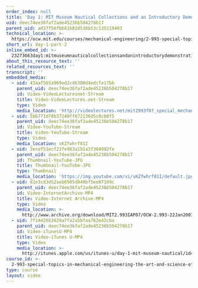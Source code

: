 ```yaml
---
order_index: null
title: 'Day 1: MIT Museum Nautical Collections and an Introductory Demonstration'
uid: deec74ee36faf2ade45236b504278b17
parent_uid: ad37f56fb681b82d538b53c135119403
technical_location: >-
  https://ocw.mit.edu/courses/mechanical-engineering/2-993-special-topics-in-mechanical-engineering-the-art-and-science-of-boat-design-january-iap-2007/video-lectures/day-1-part-2
short_url: day-1-part-2
inline_embed_id: >-
  23273663day1:mitmuseumnauticalcollectionsandanintroductorydemonstration20788281
about_this_resource_text: ''
related_resources_text: ''
transcript: ''
embedded_media:
  - uid: 43aaf565a969ed2cd6300d4edcfe17bb
    parent_uid: deec74ee36faf2ade45236b504278b17
    id: Video-VideoLecturesnet-Stream
    title: Video-VideoLectures.net-Stream
    type: Video
    media_location: 'http://videolectures.net/mit2993f07_special_mechanical_engineering/'
  - uid: 5b6771d78b37240ff672136d5c0cb0f5
    parent_uid: deec74ee36faf2ade45236b504278b17
    id: Video-YouTube-Stream
    title: Video-YouTube-Stream
    type: Video
    media_location: sKZfwhrf81I
  - uid: 3ecef51ecf23fe983a191a3f304992fe
    parent_uid: deec74ee36faf2ade45236b504278b17
    id: Thumbnail-YouTube-JPG
    title: Thumbnail-YouTube-JPG
    type: Thumbnail
    media_location: 'https://img.youtube.com/vi/sKZfwhrf81I/default.jpg'
  - uid: 81e3cd3d52aeb6505d048bf5ee87109c
    parent_uid: deec74ee36faf2ade45236b504278b17
    id: Video-InternetArchive-MP4
    title: Video-Internet Archive-MP4
    type: Video
    media_location: >-
      http://www.archive.org/download/MIT2.993IAP07/OCW-2.993-22Jan2007-pt2_300k.mp4
  - uid: 7f14426b2629a7fa2a5bfaa762e42cba
    parent_uid: deec74ee36faf2ade45236b504278b17
    id: Video-iTunesU-MP4
    title: Video-iTunes U-MP4
    type: Video
    media_location: >-
      http://itunes.apple.com/us/itunes-u/day-1-mit-museum-nautical/id479245683?i=105023099
course_id: >-
  2-993-special-topics-in-mechanical-engineering-the-art-and-science-of-boat-design-january-iap-2007
type: course
layout: video
---
```

